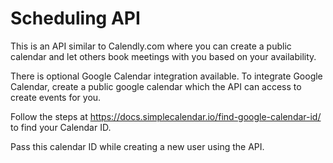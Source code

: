 # Scheduling API

This is an API similar to Calendly.com where you can create a public calendar and let others book meetings with you based on your availability.

There is optional Google Calendar integration available. To integrate Google Calendar, create a public google calendar which the API can access to create events for you.

Follow the steps at https://docs.simplecalendar.io/find-google-calendar-id/ to find your Calendar ID.

Pass this calendar ID while creating a new user using the API.

